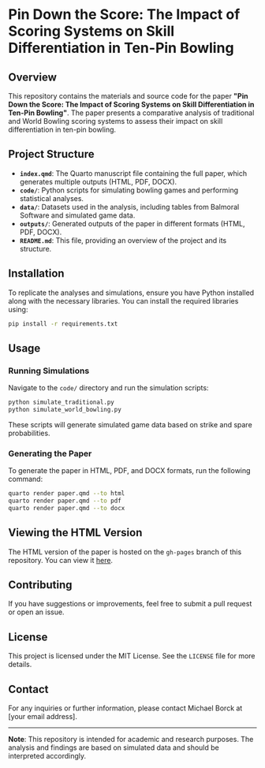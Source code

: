 # Pin Down the Score: The Impact of Scoring Systems on Skill Differentiation in Ten-Pin Bowling

## Overview

This repository contains the materials and source code for the paper **"Pin Down
the Score: The Impact of Scoring Systems on Skill Differentiation in Ten-Pin
Bowling"**. The paper presents a comparative analysis of traditional and World
Bowling scoring systems to assess their impact on skill differentiation in
ten-pin bowling.

## Project Structure

- **`index.qmd`**: The Quarto manuscript file containing the full paper, which generates multiple outputs (HTML, PDF, DOCX).
- **`code/`**: Python scripts for simulating bowling games and performing statistical analyses.
- **`data/`**: Datasets used in the analysis, including tables from Balmoral Software and simulated game data.
- **`outputs/`**: Generated outputs of the paper in different formats (HTML, PDF, DOCX).
- **`README.md`**: This file, providing an overview of the project and its structure.

## Installation

To replicate the analyses and simulations, ensure you have Python installed
along with the necessary libraries. You can install the required libraries
using:

```bash
pip install -r requirements.txt
```

## Usage

### Running Simulations

Navigate to the `code/` directory and run the simulation scripts:

```bash
python simulate_traditional.py
python simulate_world_bowling.py
```

These scripts will generate simulated game data based on strike and spare probabilities.

### Generating the Paper

To generate the paper in HTML, PDF, and DOCX formats, run the following command:

```bash
quarto render paper.qmd --to html
quarto render paper.qmd --to pdf
quarto render paper.qmd --to docx
```

## Viewing the HTML Version

The HTML version of the paper is hosted on the `gh-pages` branch of this repository. You can view it [here](https://yourusername.github.io/your-repo-name/).

## Contributing

If you have suggestions or improvements, feel free to submit a pull request or open an issue.

## License

This project is licensed under the MIT License. See the `LICENSE` file for more details.

## Contact

For any inquiries or further information, please contact Michael Borck at [your email address].

---

**Note**: This repository is intended for academic and research purposes. The analysis and findings are based on simulated data and should be interpreted accordingly.


